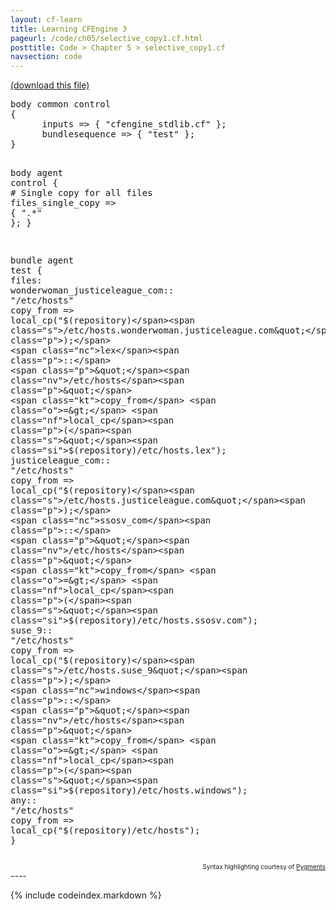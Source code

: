 ```yaml
---
layout: cf-learn
title: Learning CFEngine 3
pageurl: /code/ch05/selective_copy1.cf.html
posttitle: Code > Chapter 5 > selective_copy1.cf
navsection: code
---
```


[(download this file)](https://raw.github.com/zzamboni/cf-learn.info/master/src/ch05/selective_copy1.cf)

<div class="highlight"><pre><span class="k">body</span> <span class="k">common</span> <span class="k">control</span>
<span class="p">{</span>
      <span class="kr">inputs</span> <span class="o">=&gt;</span> <span class="p">{</span> <span class="s">&quot;cfengine_stdlib.cf&quot;</span> <span class="p">};</span>
      <span class="kr">bundlesequence</span> <span class="o">=&gt;</span> <span class="p">{</span> <span class="s">&quot;test&quot;</span> <span class="p">};</span>
<span class="p">}</span>

<span class="k">body</span> <span class="k">agent</span> <span class="k">control</span>
<span class="p">{</span>
      <span class="c"># Single copy for all files</span>
      <span class="kr">files_single_copy</span> <span class="o">=&gt;</span> <span class="p">{</span> <span class="s">&quot;.*&quot;</span> <span class="p">};</span> 
<span class="p">}</span>

<span class="k">bundle</span> <span class="k">agent</span> <span class="nf">test</span>
<span class="p">{</span>
  <span class="kd">files</span><span class="p">:</span> 
    <span class="nc">wonderwoman_justiceleague_com</span><span class="p">::</span>
      <span class="p">&quot;</span><span class="nv">/etc/hosts</span><span class="p">&quot;</span>
      <span class="kt">copy_from</span> <span class="o">=&gt;</span> <span class="nf">local_cp</span><span class="p">(</span><span class="s">&quot;</span><span class="si">$(repository)</span><span class="s">/etc/hosts.wonderwoman.justiceleague.com&quot;</span><span class="p">);</span>
    <span class="nc">lex</span><span class="p">::</span>
      <span class="p">&quot;</span><span class="nv">/etc/hosts</span><span class="p">&quot;</span>
      <span class="kt">copy_from</span> <span class="o">=&gt;</span> <span class="nf">local_cp</span><span class="p">(</span><span class="s">&quot;</span><span class="si">$(repository)</span><span class="s">/etc/hosts.lex&quot;</span><span class="p">);</span>
    <span class="nc">justiceleague_com</span><span class="p">::</span>
      <span class="p">&quot;</span><span class="nv">/etc/hosts</span><span class="p">&quot;</span>
      <span class="kt">copy_from</span> <span class="o">=&gt;</span> <span class="nf">local_cp</span><span class="p">(</span><span class="s">&quot;</span><span class="si">$(repository)</span><span class="s">/etc/hosts.justiceleague.com&quot;</span><span class="p">);</span>
    <span class="nc">ssosv_com</span><span class="p">::</span>
      <span class="p">&quot;</span><span class="nv">/etc/hosts</span><span class="p">&quot;</span>
      <span class="kt">copy_from</span> <span class="o">=&gt;</span> <span class="nf">local_cp</span><span class="p">(</span><span class="s">&quot;</span><span class="si">$(repository)</span><span class="s">/etc/hosts.ssosv.com&quot;</span><span class="p">);</span>
    <span class="nc">suse_9</span><span class="p">::</span>
      <span class="p">&quot;</span><span class="nv">/etc/hosts</span><span class="p">&quot;</span>
      <span class="kt">copy_from</span> <span class="o">=&gt;</span> <span class="nf">local_cp</span><span class="p">(</span><span class="s">&quot;</span><span class="si">$(repository)</span><span class="s">/etc/hosts.suse_9&quot;</span><span class="p">);</span>
    <span class="nc">windows</span><span class="p">::</span>
      <span class="p">&quot;</span><span class="nv">/etc/hosts</span><span class="p">&quot;</span>
      <span class="kt">copy_from</span> <span class="o">=&gt;</span> <span class="nf">local_cp</span><span class="p">(</span><span class="s">&quot;</span><span class="si">$(repository)</span><span class="s">/etc/hosts.windows&quot;</span><span class="p">);</span>
    <span class="nc">any</span><span class="p">::</span>
      <span class="p">&quot;</span><span class="nv">/etc/hosts</span><span class="p">&quot;</span>
      <span class="kt">copy_from</span> <span class="o">=&gt;</span> <span class="nf">local_cp</span><span class="p">(</span><span class="s">&quot;</span><span class="si">$(repository)</span><span class="s">/etc/hosts&quot;</span><span class="p">);</span>
<span class="p">}</span>
</pre></div>

<div align="right"><font size="-2">Syntax highlighting courtesy of <a href="http://blog.zzamboni.org/cfengine3-lexer-for-pygments">Pygments</a></font></div>
----

{% include codeindex.markdown %}
